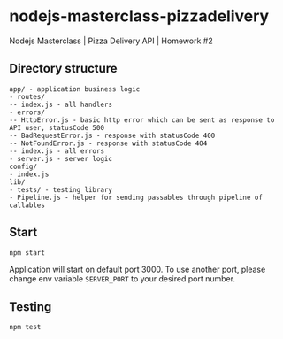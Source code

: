 # nodejs-masterclass-pizzadelivery
Nodejs Masterclass | Pizza Delivery API | Homework #2

## Directory structure

```
app/ - application business logic
- routes/
-- index.js - all handlers
- errors/
-- HttpError.js - basic http error which can be sent as response to API user, statusCode 500
-- BadRequestError.js - response with statusCode 400
-- NotFoundError.js - response with statusCode 404
-- index.js - all errors
- server.js - server logic
config/
- index.js
lib/
- tests/ - testing library
- Pipeline.js - helper for sending passables through pipeline of callables
```

## Start

```bash
npm start
```

Application will start on default port 3000.
To use another port, please change env variable `SERVER_PORT` to your desired port number.

## Testing

```
npm test
```